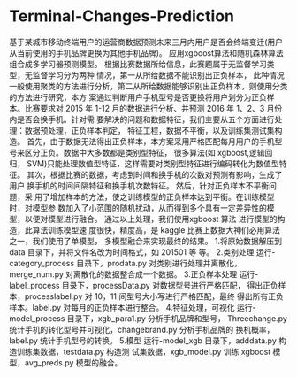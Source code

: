 # Terminal-Changes-Prediction
基于某城市移动终端用户的运营商数据预测未来三月内用户是否会终端变迁(用户从当前使用的手机品牌更换为其他手机品牌)。
应用xgboost算法和随机森林算法组合成多学习器预测模型。
根据比赛数据所给信息，此赛题属于无监督学习类型，无监督学习分为两种 情况，第一从所给数据不能识别出正负样本，
此种情况一般使用聚类的方法进行分析，第二从所给数据能够识别出正负样本，则使用分类的方法进行研究，本方
案通过判断用户手机型号是否更换将用户划分为正负样本。比赛要求对 2015 年 1-12 月的数据进行分析、并预测 
2016 年 1、2、3 月份内是否会换手机。针对需 要解决的问题和数据特征，我们主要从五个方面进行处理：数据预处理，正负样本判定，
特征工程，数据不平衡，以及训练集测试集构造。
首先，由于数据无法得出正负样本，本方案采用严格匹配每月用户的手机型号来区分正负。数据中大多数都是类别型特征，
很多算法(如 xgboost,逻辑回归， SVM)只能处理数值型特征，这样需要对类别型特征进行编码转化为数值型特征。
其次，根据比赛的数据，考虑到时间和换手机的次数对预测有影响，生成了用户 换手机的时间间隔特征和换手机次数特征。
然后，针对正负样本不平衡问题，采 用了增加样本的方法，使之训练模型的正负样本达到平衡。在训练模型时，对模型参
数加入了小范围的随机扰动，从而得到多个具有一定差异性的模型，以便对模型进行融合。 通过以上处理，我们使用xgboost 算法
进行模型的构造，此算法训练模型速 度很快，精度高，是 kaggle 比赛上数据大神们必用算法之一，我们使用了单模型， 多模型融合来实现最终的结果。 
1.将原始数据解压到 data 目录下，并将文件名改为时间格式，如 201501 等 等。
2.类别处理   运行-category_process 目录下，prodata.py 对类别进行处理并离散化， merge_num.py 对离散化的数据整合成一个数据。
3.正负样本处理   运行-label_process 目录下，processData.py 对数据型号进行严格匹配， 得出正负样本，processlabel.py 对 10，11 间型号大小写进行严格匹配，最终 得出所有正负样本。label.py 对每月的正负样本进行整合。 
4.特征处理，可视化    运行-model_process 目录下，xgb_para1.py 分析手机品牌和型号， Threechange.py 统计手机的转化型号并可视化，changebrand.py 分析手机品牌的 换机概率，label.py 统计手机型号的转换。
5.模型    运行-model_xgb 目录下，adddata.py 构造训练集数据，testdata.py 构造测 试集数据，xgb_model.py 训练 xgboost 模型，avg_preds.py 模型的融合。 
